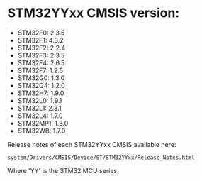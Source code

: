 # STM32YYxx CMSIS version:

  * STM32F0: 2.3.5
  * STM32F1: 4.3.2
  * STM32F2: 2.2.4
  * STM32F3: 2.3.5
  * STM32F4: 2.6.5
  * STM32F7: 1.2.5
  * STM32G0: 1.3.0
  * STM32G4: 1.2.0
  * STM32H7: 1.9.0
  * STM32L0: 1.9.1
  * STM32L1: 2.3.1
  * STM32L4: 1.7.0
  * STM32MP1: 1.3.0
  * STM32WB: 1.7.0

Release notes of each STM32YYxx CMSIS available here:

`system/Drivers/CMSIS/Device/ST/STM32YYxx/Release_Notes.html`

Where 'YY' is the STM32 MCU series.
